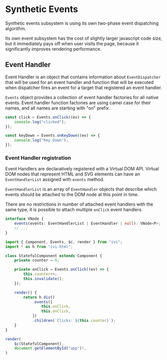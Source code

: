 # Synthetic Events

Synthetic events subsystem is using its own two-phase event dispatching algorithm.

Its own event subsystem has the cost of slightly larger javascript code size, but it immediately pays off when user
visits the page, because it significantly improves rendering performance.

## Event Handler

Event Handler is an object that contains information about `EventDispatcher` that will be used for an event handler
and function that will be executed when dispatcher fires an event for a target that registered an event handler.

`Events` object provides a collection of event handler factories for all native events. Event handler function factories
are using camel case for their names, and all names are starting with "on" prefix.

```ts
const click = Events.onClick((ev) => {
    console.log("clicked");
});

const keyDown = Events.onKeyDown((ev) => {
    console.log("Key Down");
});
```

### Event Handler registration

Event Handlers are declaratively registered with a Virtual DOM API. Virtual DOM nodes that represent HTML and SVG
elements can have an `EventHandlerList` assigned with `events` method.

`EventHandlerList` is an array of `EventHandler` objects that describe which events should be attached to the DOM node
at this point in time.

There are no restrictions in number of attached event handlers with the same type, it is possible to attach multiple
`onClick` event handlers.

```ts
interface VNode {
    events(events: EventHandlerList | EventHandler | null): VNode<P>;
    // ...
}
```

```ts
import { Component, Events, $c, render } from "ivi";
import * as h from "ivi-html";

class StatefulComponent extends Component {
    private counter = 0;

    private onClick = Events.onClick((ev) => {
        this.counter++;
        this.invalidate();
    });

    render() {
        return h.div()
            .events([
                this.onClick,
                this.onClick,
            ])
            .children(`Clicks: ${this.counter}`);
    }
}

render(
    $c(StatefulComponent),
    document.getElementById("app")!,
)
```
